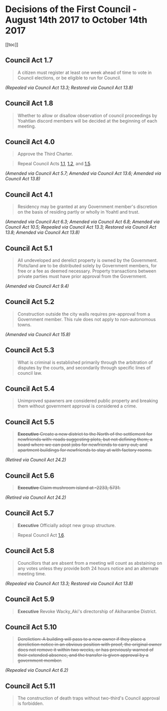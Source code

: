 # Decisions of the First Council - August 14th 2017 to October 14th 2017

[[toc]]

## Council Act 1.7

> A citizen must register at least one week ahead of time to vote in Council elections, or be eligible to run for Council.

_(Repealed via Council Act 13.3; Restored via Council Act 13.8)_

## Council Act 1.8

> Whether to allow or disallow observation of council proceedings by Yoahtlan discord members will be decided at the beginning of each meeting.

## Council Act 4.0

> Approve the Third Charter.

> Repeal Council Acts [1.1](/government/council-acts/precursor.html#council-act-1-1), [1.2](/government/council-acts/precursor.html#council-act-1-2), and [1.5](/government/council-acts/precursor.html#council-act-1-5).

_(Amended via Council Act 5.7; Amended via Council Act 13.6; Amended via Council Act 13.8)_

## Council Act 4.1

> Residency may be granted at any Government member's discretion on the basis of residing partly or wholly in Yoahtl and trust.

_(Amended via Council Act 6.3; Amended via Council Act 6.8; Amended via Council Act 10.5; Repealed via Council Act 13.3; Restored via Council Act 13.8; Amended via Council Act 13.8)_

## Council Act 5.1

> All undeveloped and derelict property is owned by the Government. Plots/land are to be distributed solely by Government members, for free or a fee as deemed necessary. Property transactions between private parties must have prior approval from the Government.

_(Amended via Council Act 9.4)_

## Council Act 5.2

> Construction outside the city walls requires pre-approval from a Government member. This rule does not apply to non-autonomous towns.

_(Amended via Council Act 15.8)_

## Council Act 5.3

> What is criminal is established primarily through the arbitration of disputes by the courts, and secondarily through specific lines of council law.

## Council Act 5.4

> Unimproved spawners are considered public property and breaking them without government approval is considered a crime.

## Council Act 5.5

> ~~**Executive** Create a new district to the North of the settlement for newfriends with: roads suggesting plots, but not defining them; a board where we can post jobs for newfriends to carry out; and apartment buildings for newfriends to stay at with factory rooms.~~

_(Retired via Council Act 24.2)_

## Council Act 5.6

> ~~**Executive** Claim mushroom island at -2233, 5731.~~

_(Retired via Council Act 24.2)_

## Council Act 5.7

> **Executive** Officially adopt new group structure.

> Repeal Council Act [1.6](/government/council-acts/precursor.html#council-act-1-6).

## Council Act 5.8

> Councillors that are absent from a meeting will count as abstaining on any votes unless they provide both 24 hours notice and an alternate meeting time.

_(Repealed via Council Act 13.3; Restored via Council Act 13.8)_

## Council Act 5.9

> **Executive** Revoke Wacky_Aki's directorship of Akiharambe District.

## Council Act 5.10

> ~~Dereliction: A building will pass to a new owner if they place a dereliction notice in an obvious position with proof, the original owner does not remove it within two weeks, or has previously warned of their extended absence, and the transfer is given approval by a government member.~~

_(Repealed via Council Act 6.2)_

## Council Act 5.11

> The construction of death traps without two-third's Council approval is forbidden.
